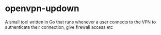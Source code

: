 # openvpn-updown
A small tool written in Go that runs whenever a user connects to the VPN to authenticate their connection, give firewall access etc
